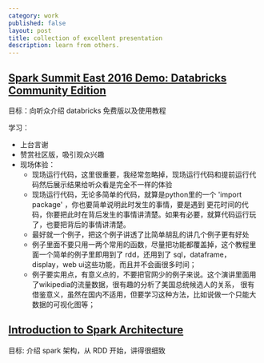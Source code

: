 ```yaml
---
category: work
published: false
layout: post
title: collection of excellent presentation
description: learn from others.
---
```



## [Spark Summit East 2016 Demo: Databricks Community Edition](https://vimeo.com/155716963)

目标：向听众介绍 databricks 免费版以及使用教程

学习：

- 上台言谢
- 赞赏社区版，吸引观众兴趣
- 现场体验：
    - 现场运行代码，这里很重要，我经常忽略掉，现场运行代码和提前运行代码然后展示结果给听众看是完全不一样的体验
    - 现场运行代码，无论多简单的代码，就算是python里的一个 'import package' ，你也要简单说明此时发生的事情，要是遇到
    更花时间的代码，你要把此时在背后发生的事情讲清楚。如果有必要，就算代码运行玩了，也要把背后的事情讲清楚。
    - 最好就一个例子，把这个例子讲透了比简单胡乱的讲几个例子更有好处
    - 例子里面不要只用一两个常用的函数，尽量把功能都覆盖掉，这个教程里面一个简单的例子里即用到了 rdd，还用到了 sql，dataframe，
    display，web ui这些功能，而且并不会画很多时间；
    - 例子要实用点，有意义点的，不要把官网少的例子来说。这个演讲里面用了wikipedia的流量数据，很有趣的分析了美国总统候选人的关系，
    很有借鉴意义，虽然在国内不适用，但要学习这种方法，比如说做一个只能大数据的可视化图等；

## [Introduction to Spark Architecture](https://www.youtube.com/watch?v=65aV15uDKgA)

目标: 介绍 spark 架构，从 RDD 开始，讲得很细致


